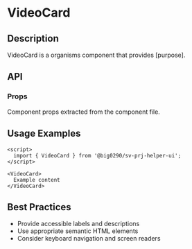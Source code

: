 # VideoCard

## Description

VideoCard is a organisms component that provides [purpose].

## API

### Props

Component props extracted from the component file.

## Usage Examples

```svelte
<script>
  import { VideoCard } from '@big0290/sv-prj-helper-ui';
</script>

<VideoCard>
  Example content
</VideoCard>
```

## Best Practices

- Provide accessible labels and descriptions
- Use appropriate semantic HTML elements
- Consider keyboard navigation and screen readers
